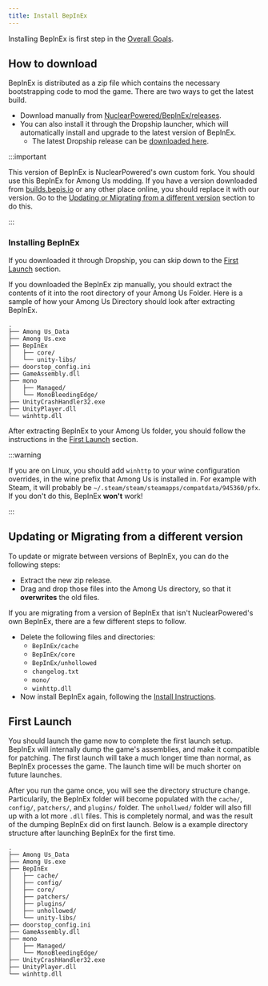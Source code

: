 ```yaml
---
title: Install BepInEx
---
```



Installing BepInEx is first step in the [Overall Goals](/#overall-goals).


## How to download

BepInEx is distributed as a zip file which contains the necessary bootstrapping code to
mod the game. There are two ways to get the latest build.
  - Download manually from [NuclearPowered/BepInEx/releases](https://github.com/NuclearPowered/BepInEx/releases).
  - You can also install it through the Dropship launcher, which will automatically install and
    upgrade to the latest version of BepInEx.
    - The latest Dropship release can be
      [downloaded here](https://github.com/NuclearPowered/Dropship/releases/latest).

:::important

This version of BepInEx is NuclearPowered's own custom fork. You should use this BepInEx for
Among Us modding. If you have a version downloaded from
[builds.bepis.io](https://builds.bepis.io) or any other place online, you should replace
it with our version. Go to the
[Updating or Migrating from a different version](#updating-or-migrating-from-a-different-version)
section to do this.

:::


### Installing BepInEx
If you downloaded it through Dropship, you can skip down to the
[First Launch](#first-launch) section.

If you downloaded the BepInEx zip manually, you should extract the contents of it into the root directory of
your Among Us Folder. Here is a sample of how your Among Us Directory should look after extracting BepInEx.
```
.
├── Among Us_Data
├── Among Us.exe
├── BepInEx
│   ├── core/
│   └── unity-libs/
├── doorstop_config.ini
├── GameAssembly.dll
├── mono
│   ├── Managed/
│   └── MonoBleedingEdge/
├── UnityCrashHandler32.exe
├── UnityPlayer.dll
└── winhttp.dll
```
After extracting BepInEx to your Among Us folder, you should follow the instructions in the
[First Launch](#first-launch) section.

:::warning

If you are on Linux, you should add `winhttp` to your wine configuration overrides, in the
wine prefix that Among Us is installed in. For example with Steam, it will probably be
`~/.steam/steam/steamapps/compatdata/945360/pfx`. If you don't do this, BepInEx **won't**
work!

:::


## Updating or Migrating from a different version

To update or migrate between versions of BepInEx, you can do the following steps:
- Extract the new zip release.
- Drag and drop those files into the Among Us directory, so that it **overwrites**
  the old files.

If you are migrating from a version of BepInEx that isn't NuclearPowered's own BepInEx,
there are a few different steps to follow.
- Delete the following files and directories:
  - `BepInEx/cache`
  - `BepInEx/core`
  - `BepInEx/unhollowed`
  - `changelog.txt`
  - `mono/`
  - `winhttp.dll`
- Now install BepInEx again, following the [Install Instructions](#how-to-download).

## First Launch

You should launch the game now to complete the first launch setup. BepInEx will internally
dump the game's assemblies, and make it compatible for patching. The first launch will take
a much longer time than normal, as BepInEx processes the game. The launch time will be much shorter
on future launches.

After you run the game once, you will see the directory structure change. Particularily,
the BepInEx folder will become populated with the `cache/`, `config/`, `patchers/`, and
`plugins/` folder. The `unhollwed/` folder will also fill up with a lot more `.dll` files.
This is completely normal, and was the result of the dumping BepInEx did on first launch.
Below is a example directory structure after launching BepInEx for the first time.
```
.
├── Among Us_Data
├── Among Us.exe
├── BepInEx
│   ├── cache/
│   ├── config/
│   ├── core/
│   ├── patchers/
│   ├── plugins/
│   ├── unhollowed/
│   └── unity-libs/
├── doorstop_config.ini
├── GameAssembly.dll
├── mono
│   ├── Managed/
│   └── MonoBleedingEdge/
├── UnityCrashHandler32.exe
├── UnityPlayer.dll
└── winhttp.dll
```

